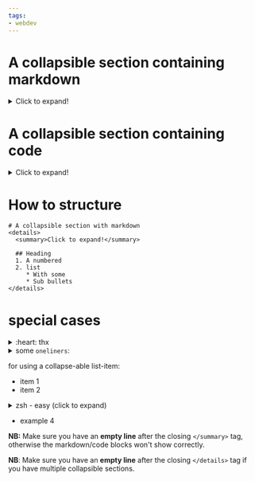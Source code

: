 ```yaml
---
tags:
- webdev
---
```

# A collapsible section containing markdown
<details>
  <summary>Click to expand!</summary>

  ## Heading
  1. A numbered
  2. list
     * With some
     * Sub bullets
</details>

# A collapsible section containing code
<details>
  <summary>Click to expand!</summary>

  ```javascript
    function whatIsLove() {
      console.log('Baby Don't hurt me. Don't hurt me');
      return 'No more';
    }
  ```
</details>

# How to structure
```
# A collapsible section with markdown
<details>
  <summary>Click to expand!</summary>

  ## Heading
  1. A numbered
  2. list
     * With some
     * Sub bullets
</details>
```

# special cases

<details>
<summary>:heart: thx</summary>

![ty](https://camo.githubusercontent.com/4fd95715cff5db944532897c286e526780e90660/68747470733a2f2f6d65646961332e67697068792e636f6d2f6d656469612f53396f4e4743314534325654324a527973762f67697068792e676966)
</details>

<details><summary>some <code>oneliners</code>:</summary>

  ```bash
#!/bin/sh
curl https://www.mankier.com/api/v2/mans/?q="$1"
  ```
</details>

for using a collapse-able list-item:
- item 1
- item 2

 <details><summary>zsh - easy (click to expand)</summary>

  ```zsh
  #!/bin/zsh
  local d="$(date +"%T-%m-%d-%y)"
  curl -sH "Accept: application/vnd.github.v3.star+json" "https://api.github.com/users/tg-z/starred" |\ jq '.' > ~/logs/$d.json
  ```
  `note the newlines and indents`
</details>

- example 4

**NB:** Make sure you have an **empty line** after the closing `</summary>` tag, otherwise the markdown/code blocks won't show correctly.

**NB**: Make sure you have an **empty line** after the closing `</details>` tag if you have multiple collapsible sections.
